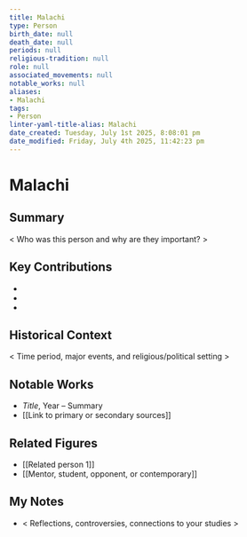 ```yaml
---
title: Malachi
type: Person
birth_date: null
death_date: null
periods: null
religious-tradition: null
role: null
associated_movements: null
notable_works: null
aliases:
- Malachi
tags:
- Person
linter-yaml-title-alias: Malachi
date_created: Tuesday, July 1st 2025, 8:08:01 pm
date_modified: Friday, July 4th 2025, 11:42:23 pm
---
```


# Malachi

## Summary
< Who was this person and why are they important? >

## Key Contributions
- 
- 
- 

## Historical Context
< Time period, major events, and religious/political setting >

## Notable Works
- *Title*, Year – Summary
- [[Link to primary or secondary sources]]


## Related Figures
- [[Related person 1]]
- [[Mentor, student, opponent, or contemporary]]

## My Notes
- < Reflections, controversies, connections to your studies >
